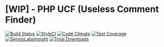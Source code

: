 # [WIP] - PHP UCF (Useless Comment Finder)

[![Build Status](https://travis-ci.org/ntzm/php-ucf.svg?branch=master)](https://travis-ci.org/ntzm/php-ucf)
[![StyleCI](https://styleci.io/repos/101468412/shield?branch=master)](https://styleci.io/repos/101468412)
[![Code Climate](https://codeclimate.com/github/ntzm/useless-comment-finder/badges/gpa.svg)](https://codeclimate.com/github/ntzm/useless-comment-finder)
[![Test Coverage](https://codeclimate.com/github/ntzm/useless-comment-finder/badges/coverage.svg)](https://codeclimate.com/github/ntzm/useless-comment-finder/coverage)
[![SensioLabsInsight](https://insight.sensiolabs.com/projects/49381008-70dd-4a2e-8322-055fd08da84f/mini.png)](https://insight.sensiolabs.com/projects/49381008-70dd-4a2e-8322-055fd08da84f)
[![Total Downloads](https://poser.pugx.org/phpunit/phpunit/downloads)](https://packagist.org/packages/phpunit/phpunit)
